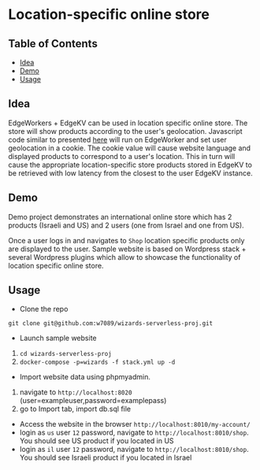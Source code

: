 # Location-specific online store

## Table of Contents

- [Idea](#Idea)
- [Demo](#Demo)
- [Usage](#Usage)

## Idea <a name = "Idea"></a>
 
 EdgeWorkers + EdgeKV can be used in location specific online store. The store will show products according to the user's geolocation. Javascript code similar to presented [here](https://developer.akamai.com/blog/2020/06/11/edgeworkers-use-case-fast-geolocation) will run on EdgeWorker and set user geolocation  in a cookie. The cookie value will cause website language and displayed products to correspond to a user's location. This in turn will cause the appropriate location-specific store products stored in EdgeKV to be retrieved with low latency from the closest to the user EdgeKV instance.

## Demo <a name = "Demo"></a>

Demo project demonstrates an international online store which has 2 products (Israeli and US) and 2 users (one from Israel and one from US). 

Once a user logs in and navigates to `Shop` location specific products only are displayed to the user. Sample website is based on Wordpress stack + several Wordpress plugins which allow to showcase the functionality of location specific online store. 

## Usage <a name = "Usage"></a>

- Clone the repo

`git clone git@github.com:w7089/wizards-serverless-proj.git`

- Launch sample website

1. `cd wizards-serverless-proj`
2. `docker-compose -p=wizards -f stack.yml up -d`

- Import website data using phpmyadmin.

1. navigate to `http://localhost:8020` (user=exampleuser,password=examplepass)
2. go to Import tab, import db.sql file


- Access the website in the browser `http://localhost:8010/my-account/`
- login as `us` user `12` password, navigate to `http://localhost:8010/shop`. You should see US product if you located in US
- login as `il` user `12` password, navigate to `http://localhost:8010/shop`. You should see Israeli product if you located in Israel
